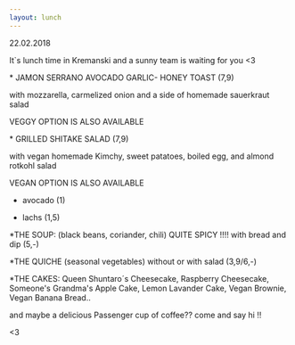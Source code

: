 ```yaml
---
layout: lunch
---
```


22.02.2018

It`s lunch time in Kremanski and a sunny team is waiting for you &lt;3

\* JAMON SERRANO AVOCADO GARLIC- HONEY TOAST (7,9)

with mozzarella, carmelized onion and a side of homemade sauerkraut salad

VEGGY OPTION IS ALSO AVAILABLE

\* GRILLED SHITAKE SALAD (7,9)

with vegan homemade Kimchy, sweet patatoes, boiled egg, and almond rotkohl salad

VEGAN OPTION IS ALSO AVAILABLE

+ avocado (1)

+ lachs (1,5)

\*THE SOUP: (black beans, coriander, chili) QUITE SPICY !!!! with bread and dip (5,-)

\*THE QUICHE (seasonal vegetables) without or with salad (3,9/6,-)

\*THE CAKES: Queen Shuntaro&acute;s Cheesecake, Raspberry Cheesecake, Someone's Grandma's Apple Cake, Lemon Lavander Cake, Vegan Brownie, Vegan Banana Bread..

and maybe a delicious Passenger cup of coffee?? come and say hi !!

&lt;3